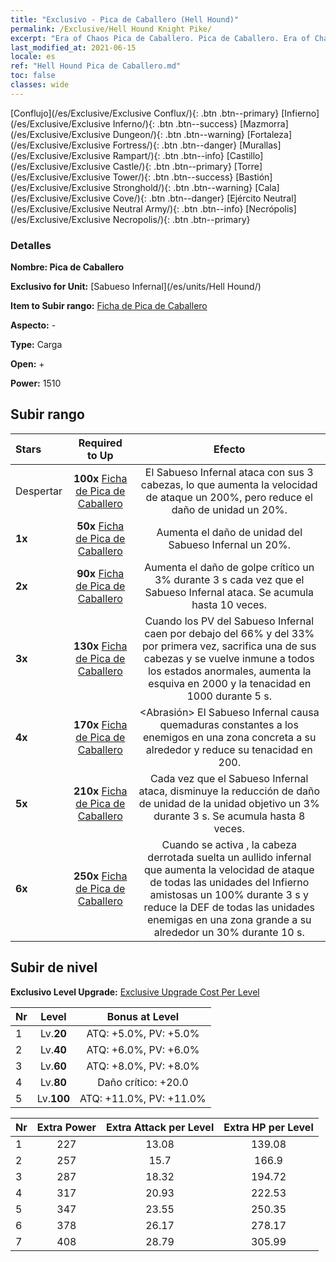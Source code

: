 ```yaml
---
title: "Exclusivo - Pica de Caballero (Hell Hound)"
permalink: /Exclusive/Hell Hound Knight Pike/
excerpt: "Era of Chaos Pica de Caballero. Pica de Caballero. Era of Chaos Exclusivo Pica de Caballero. Sabueso Infernal Exclusivo."
last_modified_at: 2021-06-15
locale: es
ref: "Hell Hound Pica de Caballero.md"
toc: false
classes: wide
---
```

 [Conflujo](/es/Exclusive/Exclusive Conflux/){: .btn .btn--primary} [Infierno](/es/Exclusive/Exclusive Inferno/){: .btn .btn--success} [Mazmorra](/es/Exclusive/Exclusive Dungeon/){: .btn .btn--warning} [Fortaleza](/es/Exclusive/Exclusive Fortress/){: .btn .btn--danger} [Murallas](/es/Exclusive/Exclusive Rampart/){: .btn .btn--info} [Castillo](/es/Exclusive/Exclusive Castle/){: .btn .btn--primary} [Torre](/es/Exclusive/Exclusive Tower/){: .btn .btn--success} [Bastión](/es/Exclusive/Exclusive Stronghold/){: .btn .btn--warning} [Cala](/es/Exclusive/Exclusive Cove/){: .btn .btn--danger} [Ejército Neutral](/es/Exclusive/Exclusive Neutral Army/){: .btn .btn--info} [Necrópolis](/es/Exclusive/Exclusive Necropolis/){: .btn .btn--primary} 

### Detalles
 **Nombre: Pica de Caballero** 

 **Exclusivo for Unit:** [Sabueso Infernal](/es/units/Hell Hound/) 

 **Item to Subir rango:** [Ficha de Pica de Caballero](/ItemsES/con_916/)

 **Aspecto:** -

 **Type:** Carga

 **Open:** +

 **Power:** 1510

## Subir rango

  |     Stars    |  Required to Up | Efecto |
  |:-------------|:---------------:|:---------------:|
  |  Despertar  | **100x** [Ficha de Pica de Caballero](/ItemsES/con_916/) | El Sabueso Infernal ataca con sus 3 cabezas, lo que aumenta la velocidad de ataque un 200%, pero reduce el daño de unidad un 20%. |
  | **1x** <i class="fas fa-star"/> | **50x** [Ficha de Pica de Caballero](/ItemsES/con_916/) | Aumenta el daño de unidad del Sabueso Infernal un 20%. |
  | **2x** <i class="fas fa-star"/> | **90x** [Ficha de Pica de Caballero](/ItemsES/con_916/) | Aumenta el daño de golpe crítico un 3% durante 3 s cada vez que el Sabueso Infernal ataca. Se acumula hasta 10 veces. |
  | **3x** <i class="fas fa-star"/> | **130x** [Ficha de Pica de Caballero](/ItemsES/con_916/) | <Muerto Viviente> Cuando los PV del Sabueso Infernal caen por debajo del 66% y del 33% por primera vez, sacrifica una de sus cabezas y se vuelve inmune a todos los estados anormales, aumenta la esquiva en 2000 y la tenacidad en 1000 durante 5 s. |
  | **4x** <i class="fas fa-star"/> | **170x** [Ficha de Pica de Caballero](/ItemsES/con_916/) | <Abrasión> El Sabueso Infernal causa quemaduras constantes a los enemigos en una zona concreta a su alrededor y reduce su tenacidad en 200. |
  | **5x** <i class="fas fa-star"/> | **210x** [Ficha de Pica de Caballero](/ItemsES/con_916/) | Cada vez que el Sabueso Infernal ataca, disminuye la reducción de daño de unidad de la unidad objetivo un 3% durante 3 s. Se acumula hasta 8 veces. |
  | **6x** <i class="fas fa-star"/> | **250x** [Ficha de Pica de Caballero](/ItemsES/con_916/) | Cuando se activa <Muerto Viviente>, la cabeza derrotada suelta un aullido infernal que aumenta la velocidad de ataque de todas las unidades del Infierno amistosas un 100% durante 3 s y reduce la DEF de todas las unidades enemigas en una zona grande a su alrededor un 30% durante 10 s. |


## Subir de nivel
 **Exclusivo Level Upgrade:** [Exclusive Upgrade Cost Per Level](/Exclusive/ExclusiveUpgradeCostPerLevel/)

  |  Nr  |   Level  | Bonus at Level |
  |:-----|:--------:|:--------------:|
  | 1 | Lv.**20** | ATQ: +5.0%, PV: +5.0% |
  | 2 | Lv.**40** | ATQ: +6.0%, PV: +6.0% |
  | 3 | Lv.**60** | ATQ: +8.0%, PV: +8.0% |
  | 4 | Lv.**80** | Daño crítico: +20.0 |
  | 5 | Lv.**100** | ATQ: +11.0%, PV: +11.0% |


  |  Nr  |  Extra Power | Extra Attack per Level | Extra HP per Level |
  |:-----|:--------:|:--------:|:--------:|
  | 1 | 227 | 13.08 | 139.08 |
  | 2 | 257 | 15.7 | 166.9 |
  | 3 | 287 | 18.32 | 194.72 |
  | 4 | 317 | 20.93 | 222.53 |
  | 5 | 347 | 23.55 | 250.35 |
  | 6 | 378 | 26.17 | 278.17 |
  | 7 | 408 | 28.79 | 305.99 |


